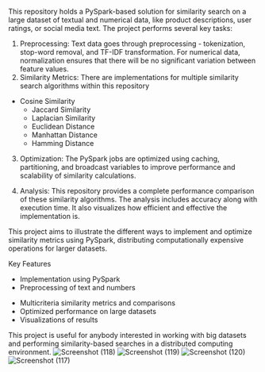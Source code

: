 This repository holds a PySpark-based solution for similarity search on a large dataset of textual and numerical data, like product descriptions, user ratings, or social media text. The project performs several key tasks:
1. Preprocessing: Text data goes through preprocessing - tokenization, stop-word removal, and TF-IDF transformation. For numerical data, normalization ensures that there will be no significant variation between feature values.
2. Similarity Metrics: There are implementations for multiple similarity search algorithms within this repository
- Cosine Similarity
  - Jaccard Similarity
  - Laplacian Similarity
  - Euclidean Distance
  - Manhattan Distance
  - Hamming Distance

3. Optimization: The PySpark jobs are optimized using caching, partitioning, and broadcast variables to improve performance and scalability of similarity calculations.

4. Analysis: This repository provides a complete performance comparison of these similarity algorithms. The analysis includes accuracy along with execution time. It also visualizes how efficient and effective the implementation is.

This project aims to illustrate the different ways to implement and optimize similarity metrics using PySpark, distributing computationally expensive operations for larger datasets.

Key Features

* Implementation using PySpark
* Preprocessing of text and numbers
- Multicriteria similarity metrics and comparisons
- Optimized performance on large datasets
- Visualizations of results

This project is useful for anybody interested in working with big datasets and performing similarity-based searches in a distributed computing environment.
![Screenshot (118)](https://github.com/user-attachments/assets/48e87d04-79e3-4cb9-8b1b-bf0fcbd3b579)
![Screenshot (119)](https://github.com/user-attachments/assets/9676d62d-0ea1-4209-985c-15dd3a6a7d7d)
![Screenshot (120)](https://github.com/user-attachments/assets/b4ba1830-b48d-4e7e-89ea-f064a96fd1bd)
![Screenshot (117)](https://github.com/user-attachments/assets/619182dc-26c5-44ba-8b71-416bf62e88a6)
